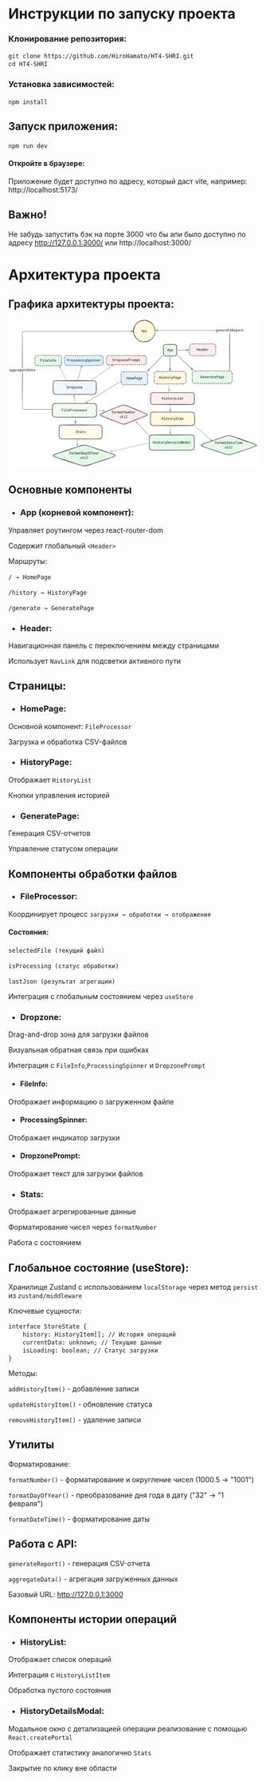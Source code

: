 # Инструкции по запуску проекта

### Клонирование репозитория:

```
git clone https://github.com/HiroHamato/HT4-SHRI.git
cd HT4-SHRI
```

### Установка зависимостей:

```
npm install
```

## Запуск приложения:

```
npm run dev
```

#### Откройте в браузере:

Приложение будет доступно по адресу, который даст vite, например:
http://localhost:5173/

## Важно!

Не забудь запустить бэк на порте 3000 что бы апи было доступно по адресу
http://127.0.0.1:3000/ или http://localhost:3000/

# Архитектура проекта

## Графика архитектуры проекта:

![image](https://github.com/HiroHamato/HT4-SHRI/blob/main/architecture.png?raw=true)

## Основные компоненты

- ### App (корневой компонент):

Управляет роутингом через react-router-dom

Содержит глобальный `<Header>`

Маршруты:

`/ → HomePage`

`/history → HistoryPage`

`/generate → GeneratePage`

- ### Header:

Навигационная панель с переключением между страницами

Использует `NavLink` для подсветки активного пути

## Страницы:

- ### HomePage:

Основной компонент: `FileProcessor`

Загрузка и обработка CSV-файлов

- ### HistoryPage:

Отображает `HistoryList`

Кнопки управления историей

- ### GeneratePage:

Генерация CSV-отчетов

Управление статусом операции

## Компоненты обработки файлов

- ### FileProcessor:

Координирует процесс `загрузки → обработки → отображения`

#### Состояния:

`selectedFile (текущий файл)`

`isProcessing (статус обработки)`

`lastJson (результат агрегации)`

Интеграция с глобальным состоянием через `useStore`

- ### Dropzone:

Drag-and-drop зона для загрузки файлов

Визуальная обратная связь при ошибках

Интеграция с `FileInfo`,`ProcessingSpinner` и `DropzonePrompt`

- #### FileInfo:

Отображает информацию о загруженном файле

- #### ProcessingSpinner:

Отображает индикатор загрузки

- #### DropzonePrompt:

Отображает текст для загрузки файлов

- ### Stats:

Отображает агрегированные данные

Форматирование чисел через `formatNumber`

Работа с состоянием

## Глобальное состояние (useStore):

Хранилище Zustand с использованием `localStorage` через метод `persist` из `zustand/middleware`

Ключевые сущности:

```
interface StoreState {
    history: HistoryItem[]; // История операций
    currentData: unknown; // Текущие данные
    isLoading: boolean; // Статус загрузки
}
```

Методы:

`addHistoryItem()` - добавление записи

`updateHistoryItem()` - обновление статуса

`removeHistoryItem()` - удаление записи

## Утилиты

Форматирование:

`formatNumber()` - форматирование и округление чисел (1000.5 → "1001")

`formatDayOfYear()` - преобразование дня года в дату ("32" → "1 февраля")

`formatDateTime()` - форматирование даты

## Работа с API:

`generateReport()` - генерация CSV-отчета

`aggregateData()` - агрегация загруженных данных

Базовый URL: http://127.0.0.1:3000

## Компоненты истории операций

- ### HistoryList:

Отображает список операций

Интеграция с `HistoryListItem`

Обработка пустого состояния

- ### HistoryDetailsModal:

Модальное окно с детализацией операции реализование с помощью `React.createPortal`

Отображает статистику аналогично `Stats`

Закрытие по клику вне области
